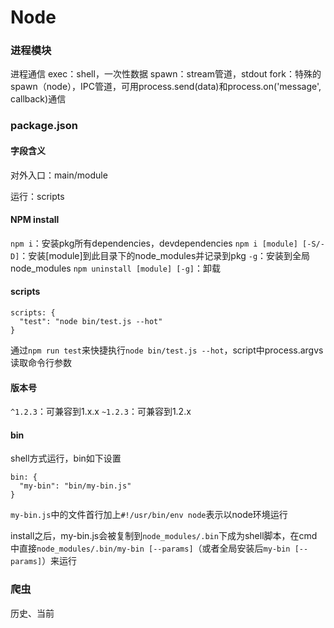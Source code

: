
# Node

### 进程模块

进程通信
exec：shell，一次性数据
spawn：stream管道，stdout
fork：特殊的spawn（node），IPC管道，可用process.send(data)和process.on('message', callback)通信
 
### package.json

#### 字段含义

对外入口：main/module

运行：scripts

#### NPM install
`npm i`：安装pkg所有dependencies，devdependencies
`npm i [module] [-S/-D]`：安装[module]到此目录下的node_modules并记录到pkg
`-g`：安装到全局node_modules
`npm uninstall [module] [-g]`：卸载
#### scripts
	
	scripts: {
	  "test": "node bin/test.js --hot"
	}

通过`npm run test`来快捷执行`node bin/test.js --hot`，script中process.argvs读取命令行参数
	
#### 版本号

`^1.2.3`：可兼容到1.x.x
`~1.2.3`：可兼容到1.2.x

#### bin 

shell方式运行，bin如下设置

	bin: {
	  "my-bin": "bin/my-bin.js"
	}

`my-bin.js`中的文件首行加上`#!/usr/bin/env node`表示以node环境运行

install之后，my-bin.js会被复制到`node_modules/.bin`下成为shell脚本，在cmd中直接`node_modules/.bin/my-bin [--params]`（或者全局安装后`my-bin [--params]`）来运行


### 爬虫

历史、当前
